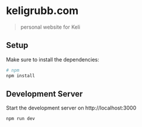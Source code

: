 # keligrubb.com

> personal website for Keli

## Setup

Make sure to install the dependencies:

```bash
# npm
npm install
```

## Development Server

Start the development server on http://localhost:3000

```bash
npm run dev
```
